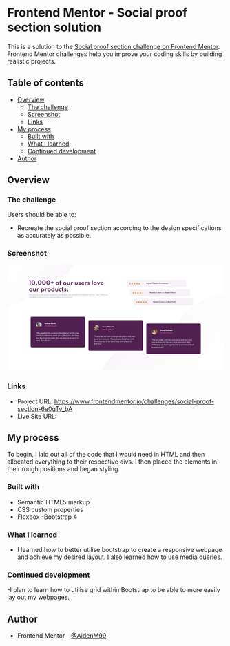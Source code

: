 # Frontend Mentor - Social proof section solution

This is a solution to the [Social proof section challenge on Frontend Mentor](https://www.frontendmentor.io/challenges/social-proof-section-6e0qTv_bA). Frontend Mentor challenges help you improve your coding skills by building realistic projects. 

## Table of contents

- [Overview](#overview)
  - [The challenge](#the-challenge)
  - [Screenshot](#screenshot)
  - [Links](#links)
- [My process](#my-process)
  - [Built with](#built-with)
  - [What I learned](#what-i-learned)
  - [Continued development](#continued-development)
- [Author](#author)

## Overview

### The challenge

Users should be able to:

- Recreate the social proof section according to the design specifications as accurately as possible.

### Screenshot

![](./Solution.png)

### Links

- Project URL: https://www.frontendmentor.io/challenges/social-proof-section-6e0qTv_bA
- Live Site URL: 

## My process
To begin, I laid out all of the code that I would need in HTML and then allocated everything to their respective divs. I then placed the elements in their rough 
positions and began styling.

### Built with

- Semantic HTML5 markup
- CSS custom properties
- Flexbox
-Bootstrap 4

### What I learned
- I learned how to better utilise bootstrap to create a responsive webpage and achieve my desired layout. I also learned how to use media queries.

### Continued development
-I plan to learn how to utilise grid within Bootstrap to be able to more easily lay out my webpages.

## Author

- Frontend Mentor - [@AidenM99](https://www.frontendmentor.io/profile/AidenM99)

